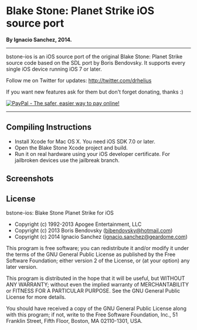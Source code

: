 Blake Stone: Planet Strike iOS source port
=======
<b>By Ignacio Sanchez, 2014.</b>

----------

bstone-ios is an iOS source port of the original Blake Stone: Planet Strike source code based on the SDL port by Boris Bendovsky. It supports every single iOS device running iOS 7 or later.

Follow me on Twitter for updates: http://twitter.com/drhelius

If you want new features ask for them but don't forget donating, thanks :)

[![PayPal - The safer, easier way to pay online!](https://www.paypalobjects.com/en_US/i/btn/btn_donate_LG.gif)](https://www.paypal.com/cgi-bin/webscr?cmd=_s-xclick&hosted_button_id=28YUTJVAH7JH8 "PayPal - The safer, easier way to pay online!")

----------

Compiling Instructions
----------------------

- Install Xcode for Mac OS X. You need iOS SDK 7.0 or later.  
- Open the Blake Stone Xcode project and build.
- Run it on real hardware using your iOS developer certificate. For jailbroken devices use the jailbreak branch.


Screenshots
-----------


License
-------

bstone-ios: Blake Stone Planet Strike for iOS

- Copyright (c) 1992-2013 Apogee Entertainment, LLC
- Copyright (c) 2013 Boris Bendovsky (bibendovsky@hotmail.com)
- Copyright (c) 2014 Ignacio Sanchez (ignacio.sanchez@geardome.com)

This program is free software; you can redistribute it and/or
modify it under the terms of the GNU General Public License
as published by the Free Software Foundation; either version 2
of the License, or (at your option) any later version.

This program is distributed in the hope that it will be useful,
but WITHOUT ANY WARRANTY; without even the implied warranty of
MERCHANTABILITY or FITNESS FOR A PARTICULAR PURPOSE.  See the
GNU General Public License for more details.

You should have received a copy of the GNU General Public License
along with this program; if not, write to the
Free Software Foundation, Inc.,
51 Franklin Street, Fifth Floor, Boston, MA 02110-1301, USA.
